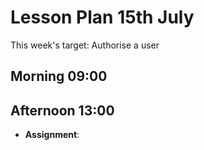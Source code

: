 # Lesson Plan 15th July

This week's target: Authorise a user

## Morning 09:00



## Afternoon 13:00

+ **Assignment**:
  